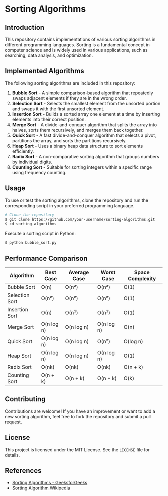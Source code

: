 # Sorting Algorithms

## Introduction
This repository contains implementations of various sorting algorithms in different programming languages. Sorting is a fundamental concept in computer science and is widely used in various applications, such as searching, data analysis, and optimization.

## Implemented Algorithms
The following sorting algorithms are included in this repository:

1. **Bubble Sort** - A simple comparison-based algorithm that repeatedly swaps adjacent elements if they are in the wrong order.
2. **Selection Sort** - Selects the smallest element from the unsorted portion and swaps it with the first unsorted element.
3. **Insertion Sort** - Builds a sorted array one element at a time by inserting elements into their correct position.
4. **Merge Sort** - A divide-and-conquer algorithm that splits the array into halves, sorts them recursively, and merges them back together.
5. **Quick Sort** - A fast divide-and-conquer algorithm that selects a pivot, partitions the array, and sorts the partitions recursively.
6. **Heap Sort** - Uses a binary heap data structure to sort elements efficiently.
7. **Radix Sort** - A non-comparative sorting algorithm that groups numbers by individual digits.
8. **Counting Sort** - Suitable for sorting integers within a specific range using frequency counting.


## Usage
To use or test the sorting algorithms, clone the repository and run the corresponding script in your preferred programming language.

```sh
# Clone the repository
$ git clone https://github.com/your-username/sorting-algorithms.git
$ cd sorting-algorithms
```

Execute a sorting script in Python:
```sh
$ python bubble_sort.py
```

## Performance Comparison
| Algorithm      | Best Case  | Average Case | Worst Case  | Space Complexity |
|---------------|-----------|--------------|-------------|------------------|
| Bubble Sort   | O(n)      | O(n²)        | O(n²)       | O(1)             |
| Selection Sort| O(n²)     | O(n²)        | O(n²)       | O(1)             |
| Insertion Sort| O(n)      | O(n²)        | O(n²)       | O(1)             |
| Merge Sort    | O(n log n)| O(n log n)   | O(n log n)  | O(n)             |
| Quick Sort    | O(n log n)| O(n log n)   | O(n²)       | O(log n)         |
| Heap Sort     | O(n log n)| O(n log n)   | O(n log n)  | O(1)             |
| Radix Sort    | O(nk)     | O(nk)        | O(nk)       | O(n + k)         |
| Counting Sort | O(n + k)  | O(n + k)     | O(n + k)    | O(k)             |

## Contributing
Contributions are welcome! If you have an improvement or want to add a new sorting algorithm, feel free to fork the repository and submit a pull request.

## License
This project is licensed under the MIT License. See the `LICENSE` file for details.

## References
- [Sorting Algorithms - GeeksforGeeks](https://www.geeksforgeeks.org/sorting-algorithms/)
- [Sorting Algorithm Wikipedia](https://en.wikipedia.org/wiki/Sorting_algorithm)


